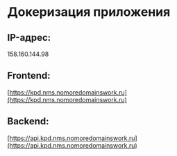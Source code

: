 # Докеризация приложения

## IP-адрес:
158.160.144.98

## Frontend:
[https://kpd.nms.nomoredomainswork.ru](https://kpd.nms.nomoredomainswork.ru)

## Backend:
[https://api.kpd.nms.nomoredomainswork.ru](https://api.kpd.nms.nomoredomainswork.ru)
